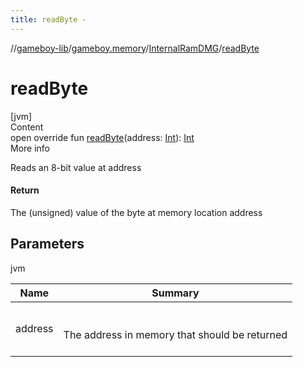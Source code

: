 ```yaml
---
title: readByte -
---
```

//[gameboy-lib](../../index.md)/[gameboy.memory](../index.md)/[InternalRamDMG](index.md)/[readByte](read-byte.md)



# readByte  
[jvm]  
Content  
open override fun [readByte](read-byte.md)(address: [Int](https://kotlinlang.org/api/latest/jvm/stdlib/kotlin/-int/index.html)): [Int](https://kotlinlang.org/api/latest/jvm/stdlib/kotlin/-int/index.html)  
More info  


Reads an 8-bit value at address



#### Return  


The (unsigned) value of the byte at memory location address



## Parameters  
  
jvm  
  
|  Name|  Summary| 
|---|---|
| <a name="gameboy.memory/InternalRamDMG/readByte/#kotlin.Int/PointingToDeclaration/"></a>address| <a name="gameboy.memory/InternalRamDMG/readByte/#kotlin.Int/PointingToDeclaration/"></a><br><br>The address in memory that should be returned<br><br>
  
  



